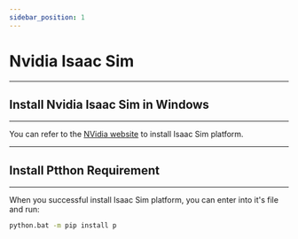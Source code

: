 ```yaml
---
sidebar_position: 1
---
```


# Nvidia Isaac Sim

---
## Install Nvidia Isaac Sim in Windows
---

You can refer to the [NVidia website](https://docs.omniverse.nvidia.com/isaacsim/latest/installation/index.html) to install Isaac Sim platform.

---
## Install Ptthon Requirement
---

When you successful install Isaac Sim platform, you can enter into it's file and run:

```bash 
python.bat -m pip install p
```